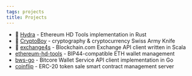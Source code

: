 ```yaml
---
tags: projects
title: Projects
---
```


- 🐙 [Hydra](https://github.com/pavel-main/hydra) - Ethereum HD Tools implementation in Rust
- 🥷 [CryptoBoy](https://github.com/pavel-main/cryptoboy) - cryptography & cryptocurrency Swiss Army Knife
- 🔌 [exchange4s](https://github.com/pavel-bc/exchange4s) - Blockchain.com Exchange API client written in Scala
- [ethereum-hd-tools](https://github.com/pavel-main/ethereum-hd-tools) - BIP44-compatible ETH wallet management
- [bws-go](https://github.com/pavel-main/bws-go) - Bitcore Wallet Service API client implementation in Go
- [coinflip](https://github.com/pavel-main/coinflip) - ERC-20 token sale smart contract management server
